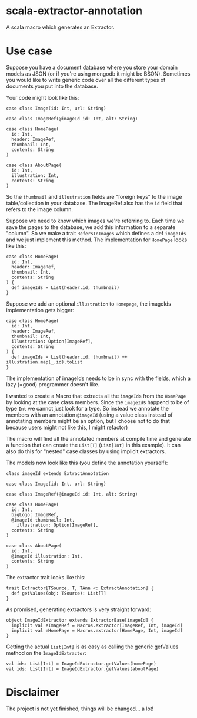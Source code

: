 scala-extractor-annotation
==========================
A scala macro which generates an Extractor.

Use case
========
Suppose you have a document database where you store your domain models as JSON (or if you're using mongodb it might be BSON). Sometimes you would like to write generic code over all the different types of documents you put into the database.

Your code might look like this:

    case class Image(id: Int, url: String)
    
    case class ImageRef(@imageId id: Int, alt: String)
    
    case class HomePage(
      id: Int,
      header: ImageRef,
      thumbnail: Int,
      contents: String
    )
        
    case class AboutPage(
      id: Int,
      illustration: Int,
      contents: String
    )

So the `thumbnail` and `illustration` fields are "foreign keys" to the image table/collection in your database. The ImageRef also has the `id` field that refers to the image column.

Suppose we need to know which images we're referring to. Each time we save the pages to the database, we add this information to a separate "column". So we make a trait `RefersToImages` which defines a def `imageIds` and we just implement this method. The implementation for `HomePage` looks like this:

    case class HomePage(
      id: Int,
      header: ImageRef,
      thumbnail: Int,
      contents: String
    ) {
      def imageIds = List(header.id, thumbnail)
    }
    
Suppose we add an optional `illustration` to `Homepage`, the imageIds implementation gets bigger:

    case class HomePage(
      id: Int,
      header: ImageRef,
      thumbnail: Int,
      illustration: Option[ImageRef],
      contents: String
    ) {
      def imageIds = List(header.id, thumbnail) ++ illustration.map(_.id).toList
    }

The implementation of imageIds needs to be in sync with the fields, which a lazy (=good) programmer doesn't like.

I wanted to create a Macro that extracts all the `imageId`s from the `HomePage` by looking at the case class members. Since the `imageId`s happend to be of type `Int` we cannot just look for a type. So instead we annotate the members with an annotation `@imageId` (using a value class instead of annotating members might be an option, but I choose not to do that because users might not like this, I might refactor)

The macro will find all the annotated members at compile time and generate a function that can create the `List[T]` (`List[Int]` in this example). It can also do this for "nested" case classes by using implicit extractors.

The models now look like this (you define the annotation yourself):

    class imageId extends ExtractAnnotation
    
    case class Image(id: Int, url: String)
    
    case class ImageRef(@imageId id: Int, alt: String)
    
    case class HomePage(
      id: Int,
      bigLogo: ImageRef,
      @imageId thumbnail: Int,
	    illustration: Option[ImageRef],
      contents: String
    )
        
    case class AboutPage(
      id: Int,
      @imageId illustration: Int,
      contents: String
    )


The extractor trait looks like this:

    trait Extractor[TSource, T, TAnn <: ExtractAnnotation] {
      def getValues(obj: TSource): List[T]
    }

As promised, generating extractors is very straight forward:

    object ImageIdExtractor extends ExtractorBase[imageId] {
      implicit val eImageRef = Macros.extractor[ImageRef, Int, imageId]
      implicit val eHomePage = Macros.extractor[HomePage, Int, imageId]
    }

Getting the actual `List[Int]` is as easy as calling the generic getValues method on the `ImageIdExtractor`:

    val ids: List[Int] = ImageIdExtractor.getValues(homePage)
    val ids: List[Int] = ImageIdExtractor.getValues(aboutPage)


Disclaimer
==========
The project is not yet finished, things will be changed... a lot!
